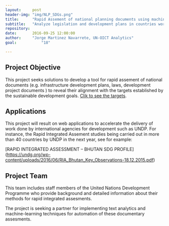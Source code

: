 ```yaml
---
layout:     post
header-img: "img/NLP_SDGs.png"
title:      "Rapid Assement of national planning documents using machine-based text analysis"
subtitle:   "Analyze legislation and development plans in countries worldwide to reveal their alignment with the SDG targets."
repository: 
date:       2016-09-25 12:00:00
author:     "Jorge Martinez Navarrete, UN-OICT Analytics"
goal:		    "18"

---
```

Project Objective
--------------

This project seeks solutions to develop a tool for rapid assement of national documents (e.g. infrastructure development plans, laws,  development project documents ) to reveal their alignment with the targets established by the sustainable development goals. [Clik to see the targets](https://sustainabledevelopment.un.org/post2015/transformingourworld).

Applications
------------

This project will result on web applications to accelerate the delivery of work done by international agencies for development such as UNDP. For instance, the Rapid Integrated Assement studies being carried out in more than 40 countries by UNDP in the next year, see for example:

[RAPID INTEGRATED ASSESSMENT – BHUTAN SDG PROFILE] (https://undg.org/wp-content/uploads/2016/06/RIA_Bhutan_Key_Observations-18.12.2015.pdf)


Project Team
------------

This team includes staff members of the United Nations Development Programme who provide background and detailed information about their methods for rapid integrated assesments.

The project is seeking a partner for implementing text analytics and machine-learning techniques for automation of these documentary assesments.
